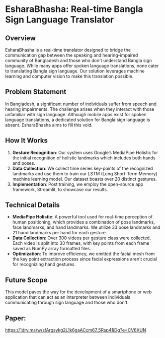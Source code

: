 # EsharaBhasha: Real-time Bangla Sign Language Translator

## Overview
EsharaBhasha is a real-time translator designed to bridge the communication gap between the speaking and hearing-impaired community of Bangladesh and those who don't understand Bangla sign language. While many apps offer spoken language translations, none cater to translating Bangla sign language. Our solution leverages machine learning and computer vision to make this translation possible.

## Problem Statement
In Bangladesh, a significant number of individuals suffer from speech and hearing impairments. The challenge arises when they interact with those unfamiliar with sign language. Although mobile apps exist for spoken language translations, a dedicated solution for Bangla sign language is absent. EsharaBhasha aims to fill this void.

## How It Works
1. **Gesture Recognition**: Our system uses Google’s MediaPipe Holistic for the initial recognition of holistic landmarks which includes both hands and poses.
2. **Data Collection**: We collect time series key-points of the recognized landmarks and use them to train our LSTM (Long Short-Term Memory) machine learning model. Our dataset boasts over 20 distinct gestures.
3. **Implementation**: Post training, we employ the open-source app framework, Streamlit, to showcase our results.

## Technical Details
- **MediaPipe Holistic**: A powerful tool used for real-time perception of human positioning, which provides a combination of pose landmarks, face landmarks, and hand landmarks. We utilize 33 pose landmarks and 21 hand landmarks per hand for each gesture.
- **Data Collection**: Over 300 videos per gesture class were collected. Each video is split into 30 frames, with key points from each frame saved as NumPy array formatted files.
- **Optimization**: To improve efficiency, we omitted the facial mesh from the key point extraction process since facial expressions aren't crucial for recognizing hand gestures.

## Future Scope
This model paves the way for the development of a smartphone or web application that can act as an interpreter between individuals communicating through sign language and those who don't.

## Paper: 
https://1drv.ms/w/s!Argsykg2L1k6gaACcm67_5Rsp41jDg?e=CV6XUN
